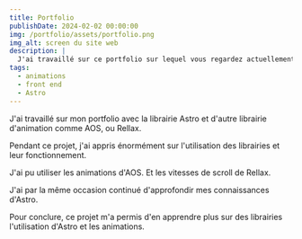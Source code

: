 ```yaml
---
title: Portfolio
publishDate: 2024-02-02 00:00:00
img: /portfolio/assets/portfolio.png
img_alt: screen du site web
description: |
  J'ai travaillé sur ce portfolio sur lequel vous regardez actuellement cet article. 
tags:
  - animations
  - front end
  - Astro
---
```


J'ai travaillé sur mon portfolio avec la librairie Astro et d'autre librairie d'animation comme AOS, ou Rellax.

Pendant ce projet, j'ai appris énormément sur l'utilisation des librairies et leur fonctionnement.

J'ai pu utiliser les animations d'AOS. Et les vitesses de scroll de Rellax.

J'ai par la même occasion continué d'approfondir mes connaissances d'Astro.

Pour conclure, ce projet m'a permis d'en apprendre plus sur des librairies l'utilisation d'Astro et les animations.